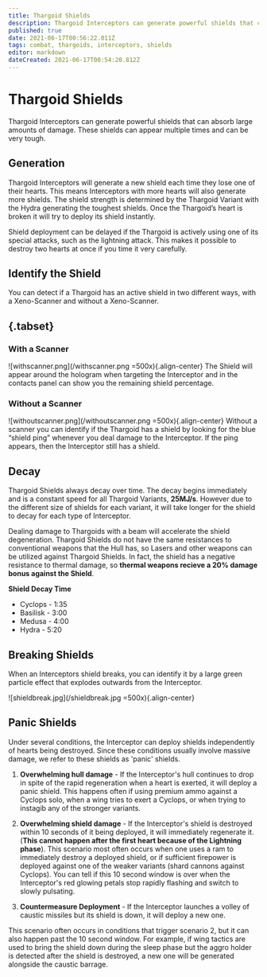 ```yaml
---
title: Thargoid Shields
description: Thargoid Interceptors can generate powerful shields that can absorb large amounts of damage. These shields can appear multiple times and can be very tough. 
published: true
date: 2021-06-17T00:56:22.011Z
tags: combat, thargoids, interceptors, shields
editor: markdown
dateCreated: 2021-06-17T00:54:20.812Z
---
```


# Thargoid Shields
Thargoid Interceptors can generate powerful shields that can absorb large amounts of damage. These shields can appear multiple times and can be very tough. 

## Generation
Thargoid Interceptors will generate a new shield each time they lose one of their hearts. This means Interceptors with more hearts will also generate more shields. The shield strength is determined by the Thargoid Variant with the Hydra generating the toughest shields. Once the Thargoid’s heart is broken it will try to deploy its shield instantly.

Shield deployment can be delayed if the Thargoid is actively using one of its special attacks, such as the lightning attack. This makes it possible to destroy two hearts at once if you time it very carefully.

## Identify the Shield
You can detect if a Thargoid has an active shield in two different ways, with a Xeno-Scanner and without a Xeno-Scanner.

## {.tabset}
### With a Scanner
![withscanner.png](/withscanner.png =500x){.align-center}
The Shield will appear around the hologram when targeting the Interceptor and in the contacts panel can show you the remaining shield percentage.

### Without a Scanner
![withoutscanner.png](/withoutscanner.png =500x){.align-center}
Without a scanner you can identify if the Thargoid has a shield by looking for the blue “shield ping” whenever you deal damage to the Interceptor. If the ping appears, then the Interceptor still has a shield. 

## Decay
Thargoid Shields always decay over time. The decay begins immediately and is a constant speed for all Thargoid Variants, **25MJ/s**. However due to the different size of shields for each variant, it will take longer for the shield to decay for each type of Interceptor.

Dealing damage to Thargoids with a beam will accelerate the shield degeneration. Thargoid Shields do not have the same resistances to conventional weapons that the Hull has, so Lasers and other weapons can be utilized against Thargoid Shields. In fact, the shield has a negative resistance to thermal damage, so **thermal weapons recieve a 20% damage bonus against the Shield**.

**Shield Decay Time**
- Cyclops - 1:35
- Basilisk - 3:00
- Medusa - 4:00
- Hydra - 5:20

## Breaking Shields
When an Interceptors shield breaks, you can identify it by a large green particle effect that explodes outwards from the Interceptor. 

![shieldbreak.jpg](/shieldbreak.jpg =500x){.align-center}

## Panic Shields
Under several conditions, the Interceptor can deploy shields independently of hearts being destroyed. Since these conditions usually involve massive damage, we refer to these shields as 'panic' shields.

1. **Overwhelming hull damage** - If the Interceptor's hull continues to drop in spite of the rapid regeneration when a heart is exerted, it will deploy a panic shield. This happens often if using premium ammo against a Cyclops solo, when a wing tries to exert a Cyclops, or when trying to instagib any of the stronger variants.

2. **Overwhelming shield damage** - If the Interceptor's shield is destroyed within 10 seconds of it being deployed, it will immediately regenerate it. (**This cannot happen after the first heart because of the Lightning phase**). This scenario most often occurs when one uses a ram to immediately destroy a deployed shield, or if sufficient firepower is deployed against one of the weaker variants (shard cannons against Cyclops). You can tell if this 10 second window is over when the Interceptor's red glowing petals stop rapidly flashing and switch to slowly pulsating.

3. **Countermeasure Deployment** - If the Interceptor launches a volley of caustic missiles but its shield is down, it will deploy a new one.

This scenario often occurs in conditions that trigger scenario 2, but it can also happen past the 10 second window. For example, if wing tactics are used to bring the shield down during the sleep phase  but the aggro holder is detected after the shield is destroyed, a new one will be generated alongside the caustic barrage.